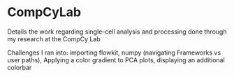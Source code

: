 # CompCyLab

Details the work regarding single-cell analysis and processing done through my research at the CompCy Lab

Challenges I ran into: importing flowkit, numpy (navigating Frameworks vs user paths), Applying a color gradient to PCA plots, displaying an additional colorbar
